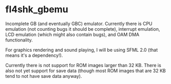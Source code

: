 fl4shk_gbemu
============

Incomplete GB (and eventually GBC) emulator.  Currently there is CPU emulation
(not counting bugs it should be complete), interrupt emulation, LCD emulation 
(which might also contain bugs), and OAM DMA functionality.

For graphics rendering and sound playing, I will be using SFML 2.0 (that means
it's a dependency!).

Currently there is not support for ROM images larger than 32 KB.  There is 
also not yet support for save data (though most ROM images that are 32 KB tend
to not have save data anyway).
